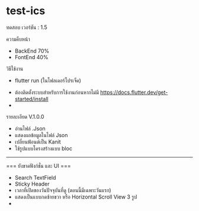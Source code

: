# test-ics
ทดสอบ เวอร์ชัน : 1.5

ความคืบหน้า
- BackEnd 70%
- FontEnd 40%

วิธีใช้งาน 
- flutter run (ในโฟลเดอร์โปรเจ็ค)
* ต้องติดตั้งระบบสำหรับการใช้งานก่อนหากไม่มี https://docs.flutter.dev/get-started/install
* 

รายละเอียด V.1.0.0
- อ่านไฟล์ .Json 
- แสดงผลข้อมูลในไฟล์ Json
- เปลี่ยนฟ้อนต์เป็น Kanit
- ใช้รูปแบบโครงสร้างแบบ bloc
---------------------------
=== ยังขาดฟังก์ชั่น และ UI ===
- Search TextField
- Sticky Header
- เวลาที่เปิดของวันปัจจุบันที่ดู (ตอนนี้มีเฉพาะวันแรก)
- แสดงเป็นแบบกดซ้ายขวา หรือ Horizontal Scroll View 3 รูป
- 
